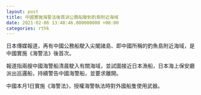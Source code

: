 ```yaml
---
layout: post
title: 中國實施海警法後首派公務船駛到釣島附近海域
date: 2021-02-06 13:48:46.000000000 +08:00
categories: rthk
---
```


日本傳媒報道，再有中國公務船駛入尖閣諸島、即中國所稱的釣魚島附近海域，是中國實施《海警法》後首次。

報道指兩艘中國海警船清晨駛入有關海域，並試圖接近日本漁船，日本海上保安廳派出巡邏船，持續警告中國海警船，並要求離開。

中國本月1日實施《海警法》，授權海警執法時對外國船隻使用武器。
